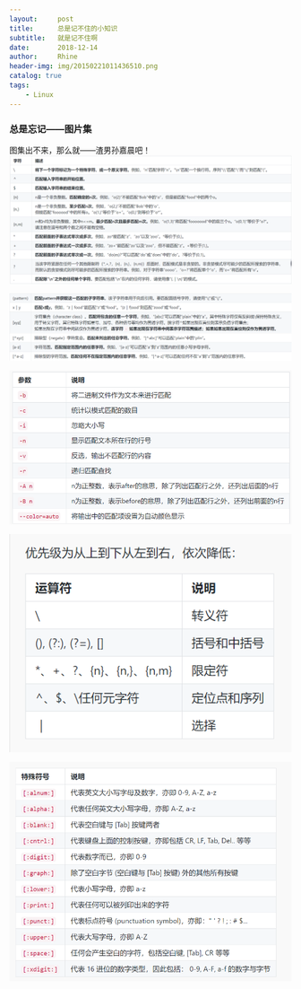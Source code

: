 ```yaml
---
layout:     post
title:      总是记不住的小知识
subtitle:   就是记不住啊
date:       2018-12-14
author:     Rhine
header-img: img/20150221011436510.png
catalog: true
tags:
    - Linux
---
```




### 总是忘记——图片集

图集出不来，那么就——渣男孙嘉晨吧！
![](https://github.com/RhineZhao/RhineZhao.github.io/blob/master/img/01.png?raw=true)



![](https://github.com/RhineZhao/RhineZhao.github.io/blob/master/img/02.png?raw=true)



![](https://github.com/RhineZhao/RhineZhao.github.io/blob/master/img/03.png?raw=true)



![](https://github.com/RhineZhao/RhineZhao.github.io/blob/master/img/04.png?raw=true)



![](https://github.com/RhineZhao/RhineZhao.github.io/blob/master/img/05.png?raw=true)
